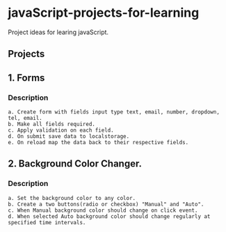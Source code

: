 # javaScript-projects-for-learning

Project ideas for learing javaScript.

## Projects

## 1. Forms
### Description
    a. Create form with fields input type text, email, number, dropdown, tel, email.
    b. Make all fields required.
    c. Apply validation on each field.
    d. On submit save data to localstorage.
    e. On reload map the data back to their respective fields.

## 2. Background Color Changer.
### Description
    a. Set the background color to any color.
    b. Create a two buttons(radio or checkbox) "Manual" and "Auto".
    c. When Manual background color should change on click event.
    d. When selected Auto background color should change regularly at specified time intervals.
